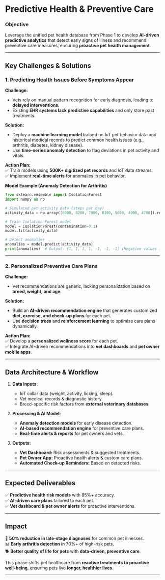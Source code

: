 # **Predictive Health & Preventive Care**  

### **Objective**  
Leverage the unified pet health database from Phase 1 to develop **AI-driven predictive analytics** that detect early signs of illness and recommend preventive care measures, ensuring **proactive pet health management**.  

---

## **Key Challenges & Solutions**  

### **1. Predicting Health Issues Before Symptoms Appear**  
**Challenge:**  
- Vets rely on manual pattern recognition for early diagnosis, leading to **delayed interventions**.  
- Existing **EHR systems lack predictive capabilities** and only store past treatments.  

**Solution:**  
- Deploy a **machine learning model** trained on IoT pet behavior data and historical medical records to predict common health issues (e.g., arthritis, diabetes, kidney disease).  
- Use **time-series anomaly detection** to flag deviations in pet activity and vitals.  

**Action Plan:**  
✅ Train models using **500K+ digitized pet records** and IoT data streams.  
✅ Implement **real-time alerts** for anomalies in pet behavior.  

**Model Example (Anomaly Detection for Arthritis)**  
```python
from sklearn.ensemble import IsolationForest
import numpy as np

# Simulated pet activity data (steps per day)
activity_data = np.array([8000, 8200, 7900, 8100, 5000, 4900, 4700]).reshape(-1, 1)

# Train Isolation Forest model
model = IsolationForest(contamination=0.1)
model.fit(activity_data)

# Detect anomalies
anomalies = model.predict(activity_data)
print(anomalies)  # Output: [1, 1, 1, 1, -1, -1, -1] (Negative values indicate potential arthritis)
```  

---

### **2. Personalized Preventive Care Plans**  
**Challenge:**  
- Vet recommendations are generic, lacking personalization based on **breed, weight, and age**.  

**Solution:**  
- Build an **AI-driven recommendation engine** that generates customized **diet, exercise, and check-up plans** for each pet.  
- Use **decision trees** and **reinforcement learning** to optimize care plans dynamically.  

**Action Plan:**  
✅ Develop a **personalized wellness score** for each pet.  
✅ Integrate AI-driven recommendations into **vet dashboards** and **pet owner mobile apps**.  

---

## **Data Architecture & Workflow**  

1. **Data Inputs:**  
   - IoT collar data (weight, activity, licking, sleep).  
   - Vet medical records & diagnostic history.  
   - Breed-specific risk factors from **external veterinary databases**.  

2. **Processing & AI Model:**  
   - **Anomaly detection models** for early disease detection.  
   - **AI-based recommendation engine** for preventive care plans.  
   - **Real-time alerts & reports** for pet owners and vets.  

3. **Outputs:**  
   - **Vet Dashboard:** Risk assessments & suggested treatments.  
   - **Pet Owner App:** Proactive health alerts & custom care plans.  
   - **Automated Check-up Reminders:** Based on detected risks.  

---

## **Expected Deliverables**  
✅ **Predictive health risk models** with 85%+ accuracy.  
✅ **AI-driven care plans** tailored to each pet.  
✅ **Vet dashboard & pet owner alerts** for proactive interventions.  

---

## **Impact**  
🛑 **50% reduction in late-stage diagnoses** for common pet illnesses.  
📊 **Early arthritis detection** in 70%+ of high-risk pets.  
🐕 **Better quality of life for pets** with **data-driven, preventive care**.  

This phase shifts pet healthcare from **reactive treatments to proactive well-being**, ensuring pets live **longer, healthier lives**.  

---
